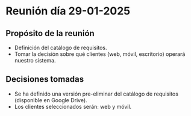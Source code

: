# Reunión día 29-01-2025

## Propósito de la reunión
- Definición del catálogo de requisitos.
- Tomar la decisión sobre qué clientes (web, móvil, escritorio) operará nuestro sistema.

## Decisiones tomadas
- Se ha definido una versión pre-eliminar del catálogo de requisitos (disponible en Google Drive).
- Los clientes seleccionados serán: web y móvil.

